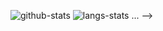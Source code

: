 ![github-stats](https://github-readme-stats.vercel.app/api?username=F-loat&show_icons=true&line_height=26&hide_title=true)
![langs-stats](https://github-readme-stats.vercel.app/api/top-langs/?username=F-loat&layout=compact) ...
-->
